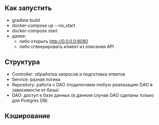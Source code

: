 ## Как запустить
- gradlew build
- docker-compose up --no_start
- docker-compose start
- далее:
  - либо открыть http://0.0.0.0:8080
  - либо сгенерировать клиент из описания API

## Структура
- Controller: обработка запросов и подготовка ответов 
- Service: разная логика
- Repository: работа с DAO (подключаем любую реализацию DAO в зависимости от базы)
- DAO: доступ к базе данных (в данном случае DAO сделаны только для Postgres DB)

## Кэширование
